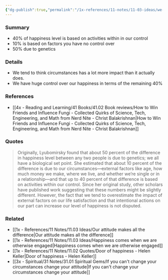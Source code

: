 ```yaml
---
{"dg-publish":true,"permalink":"/1x-references/11-notes/11-03-ideas/we-overestimate-the-impact-of-external-factors-on-life-happiness/","title":"We overestimate the impact of external factors on life happiness","created":"2025-01-08T22:40:11.135+03:00","updated":"2025-01-09T19:59:38.784+03:00"}
---
```



### Summary
- 40% of happiness level is based on activities within in our control
- 10% is based on factors you have no control over
- 50% due to genetics

### Details
- We tend to think circumstances has a lot more impact than it actually does.
- We have huge control over our happiness in terms of the remaining 40%

### References
- [[4x - Reading and Learning/41 Books/41.02 Book reviews/How to Win Friends and Influence Fungi - Collected Quirks of Science, Tech, Engineering, and Math from Nerd Nite - Christ Balakrishnan\|How to Win Friends and Influence Fungi - Collected Quirks of Science, Tech, Engineering, and Math from Nerd Nite - Christ Balakrishnan]]

### Quotes
> Originally, Lyubomirsky found that about 50 percent of the difference in happiness level between any two people is due to genetics; we all have a biological set point. She estimated that about 10 percent of the difference is due to our circumstances—external factors like age, how much money we make, where we live, and whether we’re single or in a relationship—and that up to 40 percent of that difference is based on activities within our control. Since her original study, other scholars have published work suggesting that these numbers might be slightly different. However, the fact that we tend to overestimate the impact of external factors on our life satisfaction and that intentional actions on our part can increase our level of happiness is not disputed.

### Related
- [[1x - References/11 Notes/11.03 Ideas/Our attitude makes all the difference\|Our attitude makes all the difference]]
- [[1x - References/11 Notes/11.03 Ideas/Happiness comes when we are otherwise engaged\|Happiness comes when we are otherwise engaged]]
- [[1x - References/11 Notes/11.02 Quotes/Door of happiness - Helen Keller\|Door of happiness - Helen Keller]]
- [[3x - Spiritual/31 Notes/31.01 Spiritual Gems/If you can't change your circumstances change your attitude\|If you can't change your circumstances change your attitude]]